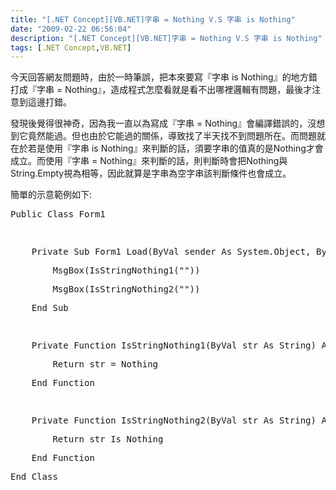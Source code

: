 ```yaml
---
title: "[.NET Concept][VB.NET]字串 = Nothing V.S 字串 is Nothing"
date: "2009-02-22 06:56:04"
description: "[.NET Concept][VB.NET]字串 = Nothing V.S 字串 is Nothing"
tags: [.NET Concept,VB.NET]
---
```


<p>今天回答網友問題時，由於一時筆誤，把本來要寫『字串 is Nothing』的地方錯打成『字串 = Nothing』，造成程式怎麼看就是看不出哪裡邏輯有問題，最後才注意到這邊打錯。</p><p>發現後覺得很神奇，因為我一直以為寫成『字串 = Nothing』會編譯錯誤的，沒想到它竟然能過。但也由於它能過的關係，導致找了半天找不到問題所在。而問題就在於若是使用『字串 is Nothing』來判斷的話，須要字串的值真的是Nothing才會成立。而使用『字串 = Nothing』來判斷的話，則判斷時會把Nothing與String.Empty視為相等，因此就算是字串為空字串該判斷條件也會成立。</p><p>簡單的示意範例如下:</p><div class="csharpcode"><div class="csharpcode"><pre class="alt"><span class="kwrd">Public</span> <span class="kwrd">Class</span> Form1</pre><pre>
 </pre><pre class="alt">
    <span class="kwrd">Private</span> <span class="kwrd">Sub</span> Form1_Load(<span class="kwrd">ByVal</span> sender <span class="kwrd">As</span> System.<span class="kwrd">Object</span>, <span class="kwrd">ByVal</span> e <span class="kwrd">As</span> System.EventArgs) <span class="kwrd">Handles</span> <span class="kwrd">MyBase</span>.Load</pre><pre>
        MsgBox(IsStringNothing1(<span class="str">""</span>))</pre><pre class="alt">
        MsgBox(IsStringNothing2(<span class="str">""</span>))</pre><pre>
    <span class="kwrd">End</span> <span class="kwrd">Sub</span></pre><pre class="alt">
 </pre><pre>
    <span class="kwrd">Private</span> <span class="kwrd">Function</span> IsStringNothing1(<span class="kwrd">ByVal</span> str <span class="kwrd">As</span> <span class="kwrd">String</span>) <span class="kwrd">As</span> <span class="kwrd">Boolean</span></pre><pre class="alt">
        <span class="kwrd">Return</span> str = <span class="kwrd">Nothing</span></pre><pre>
    <span class="kwrd">End</span> <span class="kwrd">Function</span></pre><pre class="alt">
 </pre><pre>
    <span class="kwrd">Private</span> <span class="kwrd">Function</span> IsStringNothing2(<span class="kwrd">ByVal</span> str <span class="kwrd">As</span> <span class="kwrd">String</span>) <span class="kwrd">As</span> <span class="kwrd">Boolean</span></pre><pre class="alt">
        <span class="kwrd">Return</span> str <span class="kwrd">Is</span> <span class="kwrd">Nothing</span></pre><pre>
    <span class="kwrd">End</span> <span class="kwrd">Function</span></pre><pre class="alt"><span class="kwrd">End</span> Class</pre></div><style type="text/css"><![CDATA[
.csharpcode, .csharpcode pre
{
	font-size: small;
	color: black;
	font-family: consolas, "Courier New", courier, monospace;
	background-color: #ffffff;
	/*white-space: pre;*/
}
.csharpcode pre { margin: 0em; }
.csharpcode .rem { color: #008000; }
.csharpcode .kwrd { color: #0000ff; }
.csharpcode .str { color: #006080; }
.csharpcode .op { color: #0000c0; }
.csharpcode .preproc { color: #cc6633; }
.csharpcode .asp { background-color: #ffff00; }
.csharpcode .html { color: #800000; }
.csharpcode .attr { color: #ff0000; }
.csharpcode .alt 
{
	background-color: #f4f4f4;
	width: 100%;
	margin: 0em;
}
.csharpcode .lnum { color: #606060; }]]></style></div>
